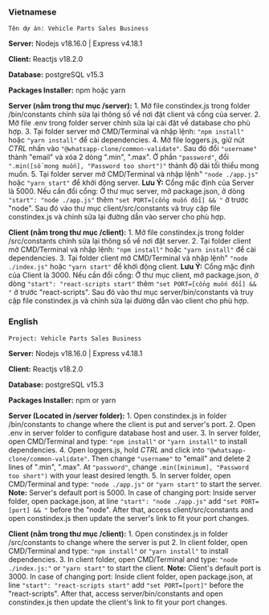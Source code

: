 
### Vietnamese
```Tên dự án: Vehicle Parts Sales Business```

**Server:** Nodejs v18.16.0 | Express v4.18.1

**Client:** Reactjs v18.2.0

**Database:** postgreSQL v15.3

**Packages Installer:** npm hoặc yarn

**Server (nằm trong thư mục /server):**
    1. Mở file constindex.js trong folder /bin/constants chỉnh sửa lại thông số về nơi đặt client và cổng của server.
    2. Mở file .env trong folder server chỉnh sửa lại cài đặt về database cho phù hợp.
    3. Tại folder server mở CMD/Terminal và nhập lệnh: `"npm install"` hoặc `"yarn install"` để cài dependencies.
    4. Mở file loggers.js, giữ nút *CTRL* nhấn vào `"@whatsapp-clone/common-validate"`. Sau đó đổi `"username"` thành "email" và xóa 2 dòng ".min", ".max". Ở phần `"password"`, đổi `".min([số mong muốn], "Password too short")"` thành độ dài tối thiểu mong muốn.
    5. Tại folder server mở CMD/Terminal và nhập lệnh" `"node ./app.js"` hoặc `"yarn start"` để khởi động server.
        __Lưu Ý:__ Cổng mặc định của Server là 5000. Nếu cần đổi cổng: Ở thư mục server, mở package.json, ở dòng `"start": "node ./app.js"` thêm `"set PORT=[cổng muốn đổi] && "` ở trước "node". Sau đó vào thư mục client/src/constants và truy cập file constindex.js và chỉnh sửa lại đường dẫn vào server cho phù hợp.

**Client (nằm trong thư mục /client):**
    1. Mở file constindex.js trong folder /src/constants chỉnh sửa lại thông số về nơi đặt server.
    2. Tại folder client mở CMD/Terminal và nhập lệnh: `"npm install"` hoặc `"yarn install"` để cài dependencies.
    3. Tại folder client mở CMD/Terminal và nhập lệnh" `"node ./index.js"` hoặc `"yarn start"` để khởi động client.
        __Lưu Ý:__ Cổng mặc định của Client là 3000. Nếu cần đổi cổng: Ở thư mục client, mở package.json, ở dòng `"start": "react-scripts start"` thêm `"set PORT=[cổng muốn đổi] && "` ở trước "react-scripts". Sau đó vào thư mục server/bin/constants và truy cập file constindex.js và chỉnh sửa lại đường dẫn vào client cho phù hợp.


### English
```Project: Vehicle Parts Sales Business```

**Server:** Nodejs v18.16.0 | Express v4.18.1

**Client:** Reactjs v18.2.0

**Database:** postgreSQL v15.3

**Packages Installer:** npm or yarn

**Server (Located in /server folder):**
    1. Open constindex.js in folder /bin/constants to change where the client is put and server's port.
    2. Open .env in server folder to configure database host and user.
    3. In server folder, open CMD/Terminal and type: `"npm install"` or `"yarn install"` to install dependencies.
    4. Open loggers.js, hold *CTRL* and click into `"@whatsapp-clone/common-validate"`. Then change `"username"` to "email" and delete 2 lines of ".min", ".max". At `"password"`, change `.min([minimum], "Password too short")` with your least desired length.
    5. In server folder, open CMD/Terminal and type: `"node ./app.js"` or `"yarn start"` to start the server.
        __Note:__ Server's default port is 5000. In case of changing port: Inside server folder, open package.json, at line `"start": "node ./app.js"` add `"set PORT=[port] && "` before the "node". After that, access client/src/constants and open constindex.js then update the server's link to fit your port changes. 

**Client (nằm trong thư mục /client):**
    1. Open constindex.js in folder /src/constants to change where the server is put
    2. In client folder, open CMD/Terminal and type: `"npm install"` or `"yarn install"` to install dependencies.
    3. In client folder, open CMD/Terminal and type: `"node ./index.js:"` or `"yarn start"` to start the client.
        __Note:__ Client's default port is 3000. In case of changing port: Inside client folder, open package.json, at line `"start": "react-scripts start"` add `"set PORT=[port]"` before the "react-scripts". After that, access server/bin/constants and open constindex.js then update the client's link to fit your port changes.
